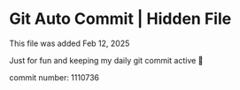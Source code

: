 # Git Auto Commit | Hidden File

This file was added Feb 12, 2025

Just for fun and keeping my daily git commit active 🤪

commit number: 1110736
